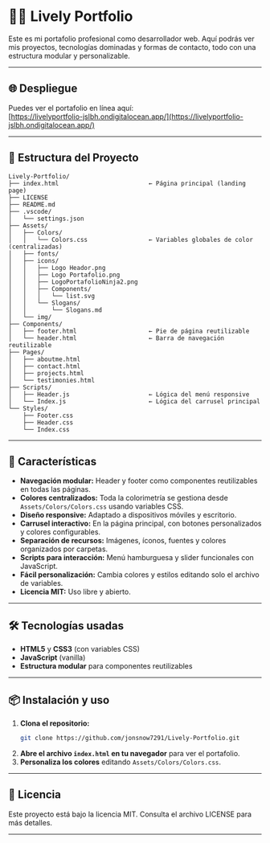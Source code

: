 # 🧑‍💻 Lively Portfolio

Este es mi portafolio profesional como desarrollador web. Aquí podrás ver mis proyectos, tecnologías dominadas y formas de contacto, todo con una estructura modular y personalizable.

---

## 🌐 Despliegue

Puedes ver el portafolio en línea aquí:  
[https://livelyportfolio-jslbh.ondigitalocean.app/](https://livelyportfolio-jslbh.ondigitalocean.app/)

---

## 📁 Estructura del Proyecto

```plaintext
Lively-Portfolio/
├── index.html                         ← Página principal (landing page)
├── LICENSE
├── README.md
├── .vscode/
│   └── settings.json
├── Assets/
│   ├── Colors/
│   │   └── Colors.css                 ← Variables globales de color (centralizadas)
│   ├── fonts/
│   ├── icons/
│   │   ├── Logo Heador.png
│   │   ├── Logo Portafolio.png
│   │   ├── LogoPortafolioNinja2.png
│   │   ├── Components/
│   │   │   └── list.svg
│   │   └── Slogans/
│   │       └── Slogans.md
│   └── img/
├── Components/
│   ├── footer.html                    ← Pie de página reutilizable
│   └── header.html                    ← Barra de navegación reutilizable
├── Pages/
│   ├── aboutme.html
│   ├── contact.html
│   ├── projects.html
│   └── testimonies.html
├── Scripts/
│   ├── Header.js                      ← Lógica del menú responsive
│   └── Index.js                       ← Lógica del carrusel principal
└── Styles/
    ├── Footer.css
    ├── Header.css
    └── Index.css
```

---

## 🚀 Características

- **Navegación modular:** Header y footer como componentes reutilizables en todas las páginas.
- **Colores centralizados:** Toda la colorimetría se gestiona desde `Assets/Colors/Colors.css` usando variables CSS.
- **Diseño responsive:** Adaptado a dispositivos móviles y escritorio.
- **Carrusel interactivo:** En la página principal, con botones personalizados y colores configurables.
- **Separación de recursos:** Imágenes, íconos, fuentes y colores organizados por carpetas.
- **Scripts para interacción:** Menú hamburguesa y slider funcionales con JavaScript.
- **Fácil personalización:** Cambia colores y estilos editando solo el archivo de variables.
- **Licencia MIT:** Uso libre y abierto.

---

## 🛠️ Tecnologías usadas

- **HTML5** y **CSS3** (con variables CSS)
- **JavaScript** (vanilla)
- **Estructura modular** para componentes reutilizables

---

## 📦 Instalación y uso

1. **Clona el repositorio:**
   ```sh
   git clone https://github.com/jonsnow7291/Lively-Portfolio.git
   ```
2. **Abre el archivo `index.html` en tu navegador** para ver el portafolio.
3. **Personaliza los colores** editando `Assets/Colors/Colors.css`.

---

## 📝 Licencia

Este proyecto está bajo la licencia MIT. Consulta el archivo LICENSE para más detalles.

---